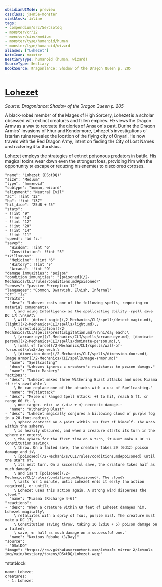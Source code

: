```yaml
---
obsidianUIMode: preview
cssclass: json5e-monster
statblock: inline
tags:
- compendium/src/5e/dsotdq
- monster/cr/12
- monster/size/medium
- monster/type/humanoid/human
- monster/type/humanoid/wizard
aliases: ["Lohezet"]
NoteIcon: monster
BestiaryType: humanoid (human, wizard)
SourceType: Bestiary
BookSource: Dragonlance: Shadow of the Dragon Queen p. 205
---
```

# [Lohezet](2-Mechanics/CLI/bestiary/npc/lohezet-dsotdq.md)
*Source: Dragonlance: Shadow of the Dragon Queen p. 205*  

A black-robed member of the Mages of High Sorcery, Lohezet is a scholar obsessed with extinct creatures and fallen empires. He views the Dragon Army as a way to recreate the glories of Ansalon's past. During the Dragon Armies' invasions of Khur and Kendermore, Lohezet's investigations of Istarian ruins revealed the location of the flying city of Onyari. He now travels with the Red Dragon Army, intent on finding the City of Lost Names and restoring it to the skies.

Lohezet employs the strategies of extinct poisonous predators in battle. His magical toxins wear down even the strongest foes, providing him with the opportunity to escape or reducing his enemies to discolored corpses.

```statblock
"name": "Lohezet (DSotDQ)"
"size": "Medium"
"type": "humanoid"
"subtype": "human, wizard"
"alignment": "Neutral Evil"
"ac": !!int "12"
"hp": !!int "137"
"hit_dice": "25d8 + 25"
"stats":
- !!int "9"
- !!int "14"
- !!int "12"
- !!int "20"
- !!int "14"
- !!int "11"
"speed": "30 ft."
"saves":
  "Wisdom": !!int "6"
  "Constitution": !!int "5"
"skillsaves":
  "Medicine": !!int "6"
  "History": !!int "9"
  "Arcana": !!int "9"
"damage_immunities": "poison"
"condition_immunities": "[poisoned](/2-Mechanics/CLI/rules/conditions.md#poisoned)"
"senses": "passive Perception 12"
"languages": "Common, Dwarvish, Elvish, Infernal"
"cr": "12"
"traits":
- "desc": "Lohezet casts one of the following spells, requiring no material components\
    \ and using Intelligence as the spellcasting ability (spell save DC 17):\n\nAt\
    \ will: [detect magic](/2-Mechanics/CLI/spells/detect-magic.md), [light](/2-Mechanics/CLI/spells/light.md),\
    \ [prestidigitation](/2-Mechanics/CLI/spells/prestidigitation.md)\n\n1/day each:\
    \ [arcane eye](/2-Mechanics/CLI/spells/arcane-eye.md), [dominate person](/2-Mechanics/CLI/spells/dominate-person.md),\
    \ [wall of force](/2-Mechanics/CLI/spells/wall-of-force.md)\n\n2/day each:\
    \ [dimension door](/2-Mechanics/CLI/spells/dimension-door.md), [mage armor](/2-Mechanics/CLI/spells/mage-armor.md)"
  "name": "Spellcasting"
- "desc": "Lohezet ignores a creature's resistance to poison damage."
  "name": "Toxic Mastery"
"actions":
- "desc": "Lohezet makes three Withering Blast attacks and uses Miasma if it's available.\
    \ He can replace one of the attacks with a use of Spellcasting."
  "name": "Multiattack"
- "desc": "Melee or Ranged Spell Attack: +9 to hit, reach 5 ft. or range 60 ft.,\
    \ one target. Hit: 18 (2d12 + 5) necrotic damage."
  "name": "Withering Blast"
- "desc": "Lohezet magically conjures a billowing cloud of purple fog in a 20-foot-radius\
    \ sphere centered on a point within 120 feet of himself. The area within the sphere\
    \ is heavily obscured, and when a creature starts its turn in the sphere or enters\
    \ the sphere for the first time on a turn, it must make a DC 17 Constitution saving\
    \ throw. On a failed save, the creature takes 39 (6d12) poison damage and is\
    \ [poisoned](/2-Mechanics/CLI/rules/conditions.md#poisoned) until the start of\
    \ its next turn. On a successful save, the creature takes half as much damage\
    \ and isn't [poisoned](/2-Mechanics/CLI/rules/conditions.md#poisoned). The cloud\
    \ lasts for 1 minute, until Lohezet ends it early (no action required), or until\
    \ Lohezet uses this action again. A strong wind disperses the cloud."
  "name": "Miasma (Recharge 4-6)"
"reactions":
- "desc": "When a creature within 60 feet of Lohezet damages him, Lohezet magically\
    \ retaliates with a spray of foul, purple mist. The creature must make a DC 17\
    \ Constitution saving throw, taking 16 (2d10 + 5) poison damage on a failed\
    \ save, or half as much damage on a successful one."
  "name": "Noxious Rebuke (3/Day)"
"source":
- "DSotDQ"
"image": "https://raw.githubusercontent.com/5etools-mirror-2/5etools-img/main/bestiary/tokens/DSotDQ/Lohezet.webp"
```
^statblock

```encounter-table
name: Lohezet
creatures:
 - 1: Lohezet
```